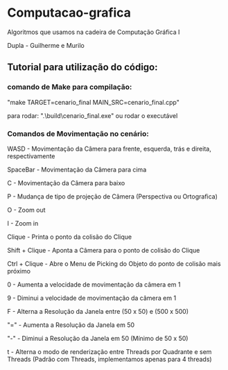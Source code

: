 # Computacao-grafica
Algoritmos que usamos na cadeira de Computação Gráfica I

Dupla - Guilherme e Murilo

## Tutorial para utilização do código:

### comando de Make para compilação:

"make TARGET=cenario_final MAIN_SRC=cenario_final.cpp"

para rodar: ".\build\cenario_final.exe" ou rodar o executável

### Comandos de Movimentação no cenário:

WASD - Movimentação da Câmera para frente, esquerda, trás e direita, respectivamente

SpaceBar - Movimentação da Câmera para cima

C - Movimentação da Câmera para baixo

P - Mudança de tipo de projeção de Câmera (Perspectiva ou Ortografica)

O - Zoom out

I - Zoom in

Clique - Printa o ponto da colisão do Clique

Shift + Clique - Aponta a Câmera para o ponto de colisão do Clique

Ctrl + Clique - Abre o Menu de Picking do Objeto do ponto de colisão mais próximo

0 - Aumenta a velocidade de movimentação da câmera em 1

9 - Diminui a velocidade de movimentação da câmera em 1

F - Alterna a Resolução da Janela entre (50 x 50) e (500 x 500)

"=" - Aumenta a Resolução da Janela em 50

"-" - Diminui a Resolução da Janela em 50 (Mínimo de 50 x 50)

t - Alterna o modo de renderização entre Threads por Quadrante e sem Threads (Padrão com Threads, implementamos apenas para 4 threads)







